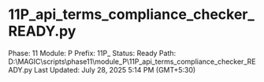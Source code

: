 # 11P_api_terms_compliance_checker_READY.py

Phase: 11
Module: P
Prefix: 11P_
Status: Ready
Path: D:\MAGIC\scripts\phase11\module_P\11P_api_terms_compliance_checker_READY.py
Last Updated: July 28, 2025 5:14 PM (GMT+5:30)
